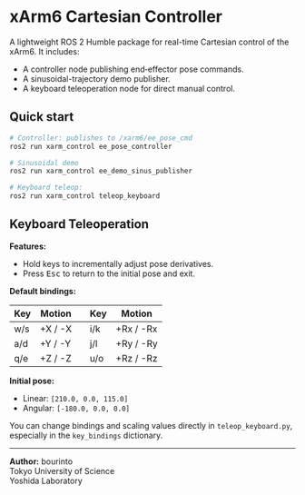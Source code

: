 # xArm6 Cartesian Controller

A lightweight ROS 2 Humble package for real-time Cartesian control of the xArm6. It includes:

* A controller node publishing end‑effector pose commands.
* A sinusoidal-trajectory demo publisher.
* A keyboard teleoperation node for direct manual control.


## Quick start

```bash
# Controller: publishes to /xarm6/ee_pose_cmd
ros2 run xarm_control ee_pose_controller

# Sinusoidal demo
ros2 run xarm_control ee_demo_sinus_publisher

# Keyboard teleop:
ros2 run xarm_control teleop_keyboard
```


## Keyboard Teleoperation

**Features:**
* Hold keys to incrementally adjust pose derivatives.
* Press <kbd>Esc</kbd> to return to the initial pose and exit.

**Default bindings:**

| Key | Motion  |   | Key | Motion    |
| --- | ------- | - | --- | --------- |
| w/s | +X / -X |   | i/k | +Rx / -Rx |
| a/d | +Y / -Y |   | j/l | +Ry / -Ry |
| q/e | +Z / -Z |   | u/o | +Rz / -Rz |

**Initial pose:**

* Linear: `[210.0, 0.0, 115.0]`
* Angular: `[-180.0, 0.0, 0.0]`

You can change bindings and scaling values directly in `teleop_keyboard.py`, especially in the `key_bindings` dictionary.

---

**Author:** bourinto\
Tokyo University of Science\
Yoshida Laboratory
